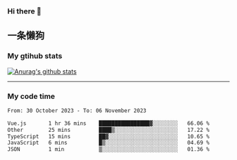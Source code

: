 ### Hi there 👋

## 一条懒狗
<!--
**kiss-me-quickly/kiss-me-quickly** is a ✨ _special_ ✨ repository because its `README.md` (this file) appears on your GitHub profile.

Here are some ideas to get you started:

- 🔭 I’m currently working on ...
- 🌱 I’m currently learning ...
- 👯 I’m looking to collaborate on ...
- 🤔 I’m looking for help with ...
- 💬 Ask me about ...
- 📫 How to reach me: ...
- 😄 Pronouns: ...
- ⚡ Fun fact: ...
-->


### My gtihub stats

[![Anurag's github stats](https://github-readme-stats.vercel.app/api?username=kiss-me-quickly)](https://github.com/anuraghazra/github-readme-stats)

***

### My code time

<!--START_SECTION:waka-->

```txt
From: 30 October 2023 - To: 06 November 2023

Vue.js       1 hr 36 mins    ████████████████▓░░░░░░░░   66.06 %
Other        25 mins         ████▒░░░░░░░░░░░░░░░░░░░░   17.22 %
TypeScript   15 mins         ██▓░░░░░░░░░░░░░░░░░░░░░░   10.65 %
JavaScript   6 mins          █▒░░░░░░░░░░░░░░░░░░░░░░░   04.69 %
JSON         1 min           ▒░░░░░░░░░░░░░░░░░░░░░░░░   01.36 %
```

<!--END_SECTION:waka-->
